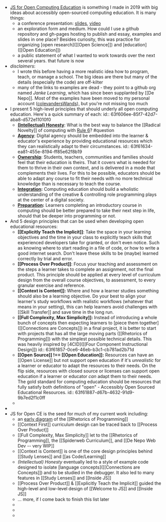 - [JS for Open Computing Education](https://github.com/colevandersWands/fosdem-2019) is something I made in 2019 with big ideas about accessibly open-sourced computing education.  It is many things:
	- a conference presentation: [slides](https://github.com/colevandersWands/fosdem-2019), [video](https://video.fosdem.org/2019/H.1308/js_teaching_tool.mp4)
	- an exploration form and medium.  How could I use a github repository and gh-pages hosting to publish and essay, examples and slides in one place?  Besides curiosity, this was practice for organizing [open research]([[Open Science]]) and [education]([[Open Education]])
	- a public statement of what I wanted to work towards over the next several years.  that future is now
- *disclaimers*:
	- I wrote this before having a more realistic idea how to program, teach, or manage a school.  The big ideas are there but many of the details (especially the code) are off-kilter
	- many of the links to examples are dead - they point to a github org named *Janke Learning*, which has since been supplanted by [[De Nepo]]. Most of the examples have been moved to my personal account ([colevandersWands](https://github.com/colevandersWands)), but you're not missing too much
- I present 5 high-level principles that should underly all open computing education. Here's a quick summary of each:
  id:: 63f606ee-85f7-42d7-aba8-d572e11010f0
	- **[(Intellectual) Honesty](https://github.com/colevandersWands/fosdem-2019#honesty)**:  What is the best way to balance the [[Radical Novelty]] of computing with [Rule 6](((31d213a3-c0b5-42a0-8a14-4c7fee04a285)))?  #question
	- **[Agency](https://github.com/colevandersWands/fosdem-2019#honesty)**:  Digital agency should be embedded into the learner & educator's experience by providing educational resources which they can realistically adapt to their circumstances.
	  id:: 63f61634-ea81-455e-8194-ff85e62f8b19
	- **[Ownership](https://github.com/colevandersWands/fosdem-2019#ownership)**: Students, teachers, communities and families should feel that their education is theirs. That it covers what is needed for them to thrive in their own context, and is delivered in a mode that complements their lives. For this to be possible, educators should be able to adapt any course to fit their needs with no more technical knowledge than is necessary to teach the course.
	- **[Integration](https://github.com/colevandersWands/fosdem-2019#integ-ration):** Computing education should build a wholistic understanding of the creative & controlling role programming plays at the center of a digital society.
	- **[Preparation](https://github.com/colevandersWands/fosdem-2019#preparation):** Learners completing an introductory course in computing should be better prepared to take their next step in life, should that be deeper into programming or not.
- And 5 design principles that can be used when developing open educational resources:
	- **[[Explicitly Teach the Implicit]]**: Take the space in your learning objectives and the time in your class to explicitly teach skills that experienced developers take for granted, or don't even notice.  Such as knowing where to start reading in a file of code, or how to write a good internet search. Don't leave these skills to be (maybe) learned correctly by trial and error.
	- **[[Process Over Product]]**: Focus your teaching and assessment on the steps a learner takes to complete an assignment, not the final product.  This principle should be applied at every level of curriculum design from the overall course objectives, to assessment, to every granular exercise and reference.
	- **[[Context is Content]]:** Where and how a learner studies something should also be a learning objective.  Do your best to align your learner's study workflows with realistic workflows (whatever that means in your setting), this can help learners avoid challenges with [[Skill Transfer]] and save time in the long run.
	- **[[Full Complexity, Max Simplicity]]:** Instead of introducing a whole bunch of concepts then expecting learners to [piece them together]([[Connections are Concepts]]) in a final project, it is better to start with projects that has all the large moving parts ([[Rhetorics of Programming]]) with the simplest possible technical details. This was heavily inspired by [4CID]([[Four Component Instructional Design]])
	  id:: 63f61857-0ce6-46eb-b3c1-cb781ad2b71d
	- **[[Open Source]] !== [[Open Education]]:** Resources can have an [[Open License]] but not support open education if it's *unrealistic* for a learner or educator to adapt the resources to their needs.  On the flip side, resources with closed source or licenses can support open education if a learner or educator *can* adapt them to their needs. The gold standard for computing education should be resources that fully satisfy both definitions of "open" - Accessibly Open Sourced Educational Resources.
	  id:: 63f61887-d67b-4632-91d9-9b7ed2f1c0ff
	-
-
- JS for Open CE is the seed for much of my current work including:
	- an [early diagram](https://github.com/colevandersWands/fosdem-2019/blob/master/rhetorical-situation.png) of the [[Rhetorics of Programming]]
	- [[Context First]] curriculum design can be traced back to [[Process Over Product]]
	- [[Full Complexity, Max Simplicity]] let to the [[Rhetorics of Programming]], the [[Spiderweb Curriculum]], and [[De Nepo Web Dev -- very WIP]]
	- [[Context is Content]] is one of the core design principles behind [[Study Lenses]] and [[as Code/Learning]]
	- *(Intellectual) Honesty* eventually led to a style of example code designed to isolate [language concepts]([[Connections are Concepts]]) and to be studied in the debugger.  It also led to many features in [[Study Lenses]] and [[Inside JS]]
	- [[Process Over Product]] & [[Explicitly Teach the Implicit]] guided the high-level and low-level design of [[Welcome to JS]] and [[Inside JS]]
	- ... more, if I come back to finish this list later
	-
	-
	-